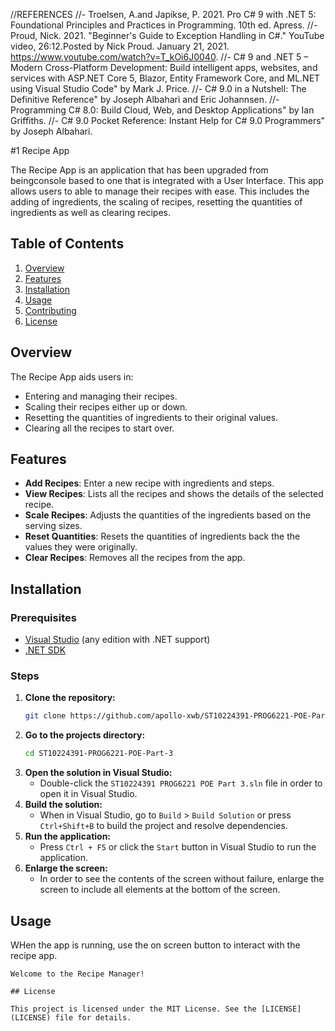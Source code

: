 //REFERENCES
//- Troelsen, A.and Japikse, P. 2021. Pro C# 9 with .NET 5: Foundational Principles and Practices in Programming. 10th ed. Apress.
//- Proud, Nick. 2021. "Beginner's Guide to Exception Handling in C#." YouTube video, 26:12.Posted by Nick Proud. January 21, 2021. https://www.youtube.com/watch?v=T_kOi6J0040.
//- C# 9 and .NET 5 – Modern Cross-Platform Development: Build intelligent apps, websites, and services with ASP.NET Core 5, Blazor, Entity Framework Core, and ML.NET using Visual Studio Code" by Mark J. Price.
//- C# 9.0 in a Nutshell: The Definitive Reference" by Joseph Albahari and Eric Johannsen.
//- Programming C# 8.0: Build Cloud, Web, and Desktop Applications" by Ian Griffiths.
//- C# 9.0 Pocket Reference: Instant Help for C# 9.0 Programmers" by Joseph Albahari.

#1 Recipe App

The Recipe App is an application that has been upgraded from beingconsole based to one that is integrated with a User Interface. This app allows users to able to manage their recipes with ease.
This includes the adding of ingredients, the scaling of recipes, resetting the quantities of ingredients as well as clearing recipes.


## Table of Contents
1. [Overview](#overview)
2. [Features](#features)
3. [Installation](#installation)
4. [Usage](#usage)
5. [Contributing](#contributing)
6. [License](#license)

## Overview

The Recipe App aids users in:

- Entering and managing their recipes.
- Scaling their recipes either up or down.
- Resetting the quantities of ingredients to their original values.
- Clearing all the recipes to start over.

## Features

- **Add Recipes**: Enter a new recipe with ingredients and steps.
- **View Recipes**: Lists all the recipes and shows the details of the selected recipe.
- **Scale Recipes**: Adjusts the quantities of the ingredients based on the serving sizes.
- **Reset Quantities**: Resets the quantities of ingredients back the the values they were originally.
- **Clear Recipes**: Removes all the recipes from the app.

## Installation

### Prerequisites

- [Visual Studio](https://visualstudio.microsoft.com/) (any edition with .NET support)
- [.NET SDK](https://dotnet.microsoft.com/download)

### Steps

1. **Clone the repository:**
    ```bash
    git clone https://github.com/apollo-xwb/ST10224391-PROG6221-POE-Part-3
    ```
2. **Go to the projects directory:**
    ```bash
    cd ST10224391-PROG6221-POE-Part-3
    ```
3. **Open the solution in Visual Studio:**
    - Double-click the `ST10224391 PROG6221 POE Part 3.sln` file in order to open it in Visual Studio.
4. **Build the solution:**
    - When in Visual Studio, go to `Build` > `Build Solution` or press `Ctrl+Shift+B` to build the project and resolve dependencies.
5. **Run the application:**
    - Press `Ctrl + F5` or click the `Start` button in Visual Studio to run the application.
6. **Enlarge the screen:**
    - In order to see the contents of the screen without failure, enlarge the screen to include all elements at the bottom of the screen.
## Usage

WHen the app is running, use the on screen button to interact with the recipe app.


```
Welcome to the Recipe Manager!

## License

This project is licensed under the MIT License. See the [LICENSE](LICENSE) file for details.


